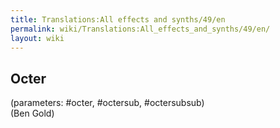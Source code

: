 ```yaml
---
title: Translations:All effects and synths/49/en
permalink: wiki/Translations:All_effects_and_synths/49/en/
layout: wiki
---
```


## Octer

(parameters: \#octer, \#octersub, \#octersubsub)  
(Ben Gold)
